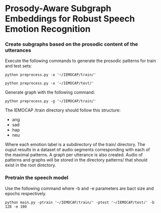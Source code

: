 # Prosody-Aware Subgraph Embeddings for Robust Speech Emotion Recognition

### Create subgraphs based on the prosodic content of the utterances

Execute the following commands to generate the prosodic patterns for train and test sets:
```
python preprocess.py -a '~/IEMOCAP/train/'

python preprocess.py -a '~/IEMOCAP/test/'

```
Generate graph with the following command:

```
python preprocess.py -g '~/IEMOCAP/train/'

```

The IEMOCAP /train directory should follow this structure:

 - ang
 - sad
 - hap
 - neu
  
Where each emotion label is a subdirectory of the train/ directory. The ouput results in a dataset of audio segments corresponding with each of the maximal patterns. A graph per utterance is also created. Audio of patterns and graphs will be stored in the directory patterns/ that should exist in the root directory.

### Pretrain the speech model

Use the following command where -b and -e parameters are bact size and epochs respectively. 

```
python main.py -ptrain '~/IEMOCAP/train/' -ptest '~/IEMOCAP/test/' -b 128 -e 100

```
